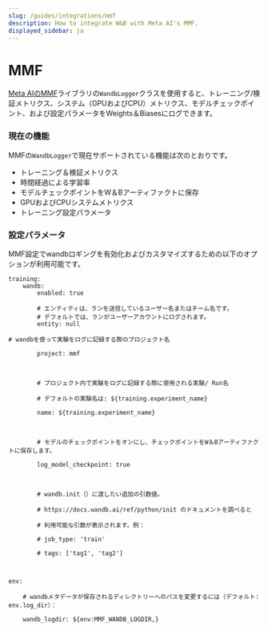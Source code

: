 ```yaml
---
slug: /guides/integrations/mmf
description: How to integrate W&B with Meta AI's MMF.
displayed_sidebar: ja
---
```


# MMF

[Meta AIのMMF](https://github.com/facebookresearch/mmf)ライブラリの`WandbLogger`クラスを使用すると、トレーニング/検証メトリクス、システム（GPUおよびCPU）メトリクス、モデルチェックポイント、および設定パラメータをWeights＆Biasesにログできます。

### 現在の機能

MMFの`WandbLogger`で現在サポートされている機能は次のとおりです。

* トレーニング＆検証メトリクス
* 時間経過による学習率
* モデルチェックポイントをW＆Bアーティファクトに保存
* GPUおよびCPUシステムメトリクス
* トレーニング設定パラメータ

### 設定パラメータ

MMF設定でwandbロギングを有効化およびカスタマイズするための以下のオプションが利用可能です。

```
training:
    wandb:
        enabled: true
        
        # エンティティは、ランを送信しているユーザー名またはチーム名です。
        # デフォルトでは、ランがユーザーアカウントにログされます。
        entity: null

# wandbを使って実験をログに記録する際のプロジェクト名

        project: mmf

        

        # プロジェクト内で実験をログに記録する際に使用される実験/ Run名

        # デフォルトの実験名は: ${training.experiment_name}

        name: ${training.experiment_name}

        

        # モデルのチェックポイントをオンにし、チェックポイントをW＆Bアーティファクトに保存します。

        log_model_checkpoint: true

        

        # wandb.init（）に渡したい追加の引数値。

        # https://docs.wandb.ai/ref/python/init のドキュメントを調べると

        # 利用可能な引数が表示されます。例：

        # job_type: 'train'

        # tags: ['tag1', 'tag2']

        

env:

    # wandbメタデータが保存されるディレクトリーへのパスを変更するには（デフォルト: env.log_dir）：

    wandb_logdir: ${env:MMF_WANDB_LOGDIR,}

```